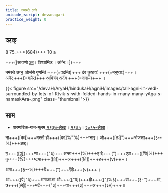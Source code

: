 ```yaml
---
title: नमस्ते ऽग्ने  
unicode_script: devanagari  
practice_weight: 0
---
```


## ऋक्

8 75_+++(684)+++ 10 a

+++([सायणो [ऽत्र](https://archive.org/stream/RgVedaWithSayanasCommentaryPart2/rv_sayanabhasya_part2#page/n278/mode/1up&sa=D&ust=1542425956385000)। विश्वामित्रः। अग्निः।])+++

नम॑स्ते अग्न॒ ओज॑से गृ॒णन्ति॑ +++(=वदन्ति)+++ देव कृ॒ष्टयः॑ +++(=मनुष्याः)+++।  
अमै॑र् +++(=बलैर्)+++ अ॒मित्र॑म् अर्दय +++(=नाशय)+++ ।

{{< figure src="/devaH/AryaH/hindukaH/agniH/images/tall-agni-in-vedI-surrounded-by-lots-of-Rtvik-s-with-folded-hands-in-many-many-yAga-s-namaskAra-.png"  class="thumbnail">}}


## साम

- पारम्परिक-गान-मूलम् [१९३७-लेखा](https://archive.org/stream/sAmaveda-jaiminIya-paravastu-paramparA-docs/sAmaveda-paravastu-1937#page/n9/mode/1up&sa=D&ust=1542425956385000)। [१९७५](https://archive.org/stream/sAmaveda-jaiminIya-paravastu-paramparA-docs/sAmaveda-paravastu-1975#page/n9/mode/1up&sa=D&ust=1542425956386000)। [२०१५-लेखा](https://archive.org/stream/sAmaveda-jaiminIya-paravastu-paramparA-docs/VIVAAHA%20UPANAYANA%20SAAMAANI#page/n4/mode/1up&sa=D&ust=1542425956386000)।
<div class="audioEmbed"  caption="रामानुजार्यः 1974 " src="https://archive
.org/download/jaiminIya-sAma-gAna-paravastu-tradition-rAmAnuja/namas-te-agne.mp3"></div>
<div class="audioEmbed"  caption="गोपालार्यः 2015  " src="https://archive
.org/download/jaiminIya-sAma-gAna-paravastu-tradition-gopAla-2015/namas-te-agne.mp3"></div>
<div class="audioEmbed"  caption="गोपालपवनयोर् अनुवचनम् 2015 1x" src="https://archive
.org/download/jaiminIya-sAma-gAna-paravastu-tradition-anuvachanam-gopAla-pavana-2015/namas-te-agne.mp3"></div>
<div class="audioEmbed"  caption="गोपालपवनयोर् अनुवचनम् 2015 1.5x" src="https://archive
.org/download/jaiminIya-sAma-gAna-paravastu-tradition-anuvachanam-gopAla-pavana-2015-150p-speed/namas-te-agne.mp3"></div>

ना+++([क])+++मस्तौ हो+++([का]%"%)+++ग्नाइ। ओ+++([तः]")+++ओजसा+++(३--%)+++अइ।

गृ+++([पॄ])+++णा+++("३)+++अन्ता+++(%)+++इ दे+++(")+++एवा+++([घि]%)+++ कृ+++(%)+++ष्टया+++([प्रे])+++अ+++([ति])+++ह+++(v)+++।

अमा+++(३--%)+++यॆ+++(")+++ऎहे+++(v)+++।

आ+++([पे]"३)+++अमाआआ औ+++(["प])+++हो+++(["]%३)+++वा+++(३-")+++आ, त्र+++([ले])+++मर्दे+++("३)+++या+++(३)+++अ+++(३v)+++॥